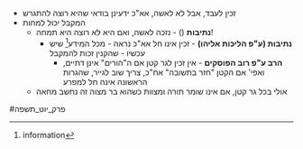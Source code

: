 * זכין לעבד, אבל לא לאשה, אא"כ ידעינן בודאי שהיא רוצה להתגרש
* המקבל יכול למחות
	* **נתיבות** () - נזכה לאשה, ואם היא לא רוצה היא תמחה\!
		* **נתיבות (ע"פ הליכות אליהו)** - זכין אינו חל אא"כ נראה - מכל המידע[^1] שיש עכשיו - שהקנין זכות להמקבל
			* **הרב ע"פ רוב הפוסקים** - אין זכין לגר קטן אם ה"הורים" אינן דתיים, ואפי' אם הקטן "חזר בתשובה" אח"כ, צריך שוב לגייר, שהגרות הראשונה אינה חל למפרע
	* אולי בכל גר קטן, אם אינו שומר תורה ומצוות כשהוא בר מצוה זה נחשב מחאה

[^1]: information

#פרק_יוט_תשפה 